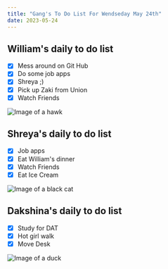 ```yaml
---
title: "Gang's To Do List For Wendseday May 24th"
date: 2023-05-24
---
```


## William's daily to do list 

- [x] Mess around on Git Hub
- [x] Do some job apps 
- [x] Shreya ;) 
- [x] Pick up Zaki from Union
- [x] Watch Friends

![Image of a hawk](https://e7.pngegg.com/pngimages/83/15/png-clipart-cartoon-hawk-graphy-others-miscellaneous-photography-thumbnail.png)

## Shreya's daily to do list 

- [x] Job apps 
- [x] Eat William's dinner
- [x] Watch Friends
- [x] Eat Ice Cream
 
![Image of a black cat](https://e7.pngegg.com/pngimages/991/153/png-clipart-black-cat-illustration-black-cat-kitten-cartoon-black-cat-hd-mammal-animals-thumbnail.png)

## Dakshina's daily to do list

- [x] Study for DAT
- [x] Hot girl walk
- [x] Move Desk

![Image of a duck](https://e7.pngegg.com/pngimages/210/390/png-clipart-little-yellow-duck-project-rubber-duck-duckling-s-vertebrate-bird-thumbnail.png)
